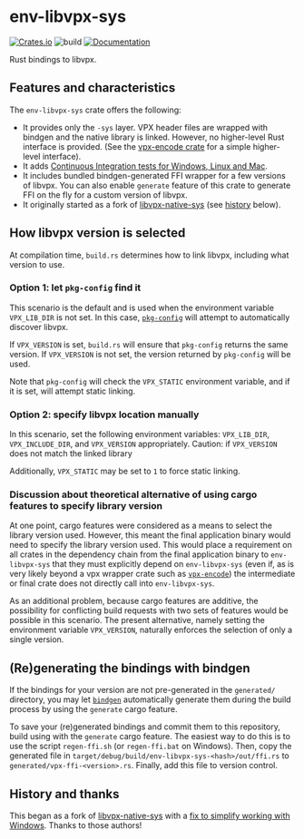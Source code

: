 # env-libvpx-sys

[![Crates.io](https://img.shields.io/crates/v/env-libvpx-sys.svg)](https://crates.io/crates/env-libvpx-sys)
![build](https://github.com/astraw/env-libvpx-sys/workflows/Build%20and%20Run/badge.svg)
[![Documentation](https://docs.rs/env-libvpx-sys/badge.svg)](https://docs.rs/env-libvpx-sys/)

Rust bindings to libvpx.

## Features and characteristics

The `env-libvpx-sys` crate offers the following:

* It provides only the `-sys` layer. VPX header files are wrapped with bindgen
  and the native library is linked. However, no higher-level Rust interface is
  provided. (See the [vpx-encode crate](https://crates.io/crates/vpx-encode) for
  a simple higher-level interface).
* It adds [Continuous Integration tests for Windows, Linux and
  Mac](https://github.com/astraw/env-libvpx-sys/actions).
* It includes bundled bindgen-generated FFI wrapper for a few versions of
  libvpx. You can also enable `generate` feature of this crate to generate FFI
  on the fly for a custom version of libvpx.
* It originally started as a fork of
  [libvpx-native-sys](https://crates.io/crates/libvpx-native-sys) (see
  [history](#History) below).

## How libvpx version is selected

At compilation time, `build.rs` determines how to link libvpx, including what
version to use.

### Option 1: let `pkg-config` find it

This scenario is the default and is used when the environment variable
`VPX_LIB_DIR` is not set. In this case,
[`pkg-config`](https://crates.io/crates/pkg-config) will attempt to
automatically discover libvpx.

If `VPX_VERSION` is set, `build.rs` will ensure that `pkg-config` returns the
same version. If `VPX_VERSION` is not set, the version returned by `pkg-config`
will be used.

Note that `pkg-config` will check the `VPX_STATIC` environment variable, and if
it is set, will attempt static linking.

### Option 2: specify libvpx location manually

In this scenario, set the following environment variables: `VPX_LIB_DIR`,
`VPX_INCLUDE_DIR`, and `VPX_VERSION` appropriately. Caution: if `VPX_VERSION`
does not match the linked library

Additionally, `VPX_STATIC` may be set to `1` to force static linking.

### Discussion about theoretical alternative of using cargo features to specify library version

At one point, cargo features were considered as a means to select the library
version used. However, this meant
the final application binary would need to specify the library version used.
This would place a requirement on all crates in the dependency chain from the
final application binary to `env-libvpx-sys` that they must explicitly depend on
`env-libvpx-sys` (even if, as is very likely beyond a vpx wrapper crate such as
[`vpx-encode`](https://crates.io/crates/vpx-encode)) the intermediate or final
crate does not directly call into `env-libvpx-sys`.

As an additional problem, because cargo features are additive, the possibility
for conflicting build requests with two sets of features would be possible in
this scenario. The present alternative, namely setting the environment variable
`VPX_VERSION`, naturally enforces the selection of only a single version.

## (Re)generating the bindings with bindgen

If the bindings for your version are not pre-generated in the `generated/`
directory, you may let [`bindgen`](https://crates.io/crates/bindgen)
automatically generate them during the build process by using the `generate`
cargo feature.

To save your (re)generated bindings and commit them to this repository, build
using with the `generate` cargo feature. The easiest way to do this is to use
the script `regen-ffi.sh` (or `regen-ffi.bat` on Windows). Then, copy the
generated file in `target/debug/build/env-libvpx-sys-<hash>/out/ffi.rs` to
`generated/vpx-ffi-<version>.rs`. Finally, add this file to version control.

## History and thanks

This began as a fork of
[libvpx-native-sys](https://crates.io/crates/libvpx-native-sys) with a [fix to
simplify working with Windows](https://github.com/kornelski/rust-vpx/pull/1).
Thanks to those authors!
